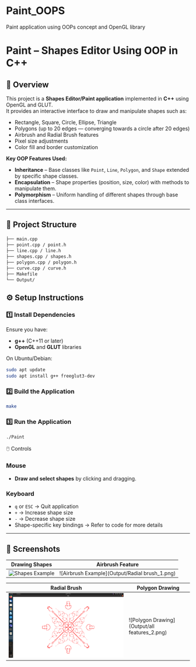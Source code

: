 # Paint_OOPS
Paint application using OOPs concept and OpenGL library 
# Paint – Shapes Editor Using OOP in C++

## 📌 Overview
This project is a **Shapes Editor/Paint application** implemented in **C++** using OpenGL and GLUT.  
It provides an interactive interface to draw and manipulate shapes such as:
- Rectangle, Square, Circle, Ellipse, Triangle
- Polygons (up to 20 edges — converging towards a circle after 20 edges)
- Airbrush and Radial Brush features
- Pixel size adjustments
- Color fill and border customization

**Key OOP Features Used:**
- **Inheritance** – Base classes like `Point`, `Line`, `Polygon`, and `Shape` extended by specific shape classes.
- **Encapsulation** – Shape properties (position, size, color) with methods to manipulate them.
- **Polymorphism** – Uniform handling of different shapes through base class interfaces.

---

## 📂 Project Structure
```
├── main.cpp
├── point.cpp / point.h
├── line.cpp / line.h
├── shapes.cpp / shapes.h
├── polygon.cpp / polygon.h
├── curve.cpp / curve.h
├── Makefile
└── Output/
```

## ⚙️ Setup Instructions

### 1️⃣ Install Dependencies
Ensure you have:
- **g++** (C++11 or later)
- **OpenGL** and **GLUT** libraries

On Ubuntu/Debian:
```bash
sudo apt update
sudo apt install g++ freeglut3-dev
```

### 2️⃣ Build the Application
```bash
make
```

### 3️⃣ Run the Application
```bash
./Paint
```

🖱️ Controls

### Mouse
- **Draw and select shapes** by clicking and dragging.

### Keyboard
- `q` or `ESC` → Quit application  
- `+` → Increase shape size  
- `-` → Decrease shape size  
- Shape-specific key bindings → Refer to code for more details

---

## 📸 Screenshots

| Drawing Shapes | Airbrush Feature |
|----------------|------------------|
| ![Shapes Example](Output/shapes.png) | ![Airbrush Example](Output/Radial brush_1.png) |

| Radial Brush | Polygon Drawing |
|--------------|-----------------|
| ![Radial Brush](Output/radial_brush.png) | ![Polygon Drawing](Output/all features_2.png) |


